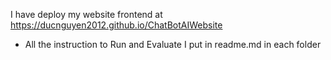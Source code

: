 I have deploy my website frontend at https://ducnguyen2012.github.io/ChatBotAIWebsite
- All the instruction to Run and Evaluate I put in readme.md in each folder
